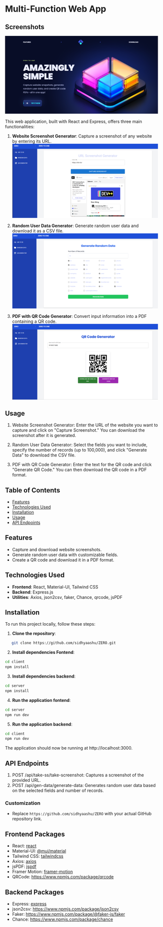 # Multi-Function Web App
## Screenshots
![Screenshot of landing page](images/ss.png)

This web application, built with React and Express, offers three main functionalities:

1. **Website Screenshot Generator**: Capture a screenshot of any website by entering its URL.
![Screenshot of landing page](images/us.png)

2. **Random User Data Generator**: Generate random user data and download it as a CSV file.
![Screenshot of landing page](images/rd.png)

3. **PDF with QR Code Generator**: Convert input information into a PDF containing a QR code.
![Screenshot of landing page](images/qr.png)



## Usage
1. Website Screenshot Generator: Enter the URL of the website you want to capture and click on "Capture Screenshot." You can download the screenshot after it is generated.

2. Random User Data Generator: Select the fields you want to include, specify the number of records (up to 100,000), and click "Generate Data" to download the CSV file.

3. PDF with QR Code Generator: Enter the text for the QR code and click "Generate QR Code." You can then download the QR code in a PDF format.


## Table of Contents

- [Features](#features)
- [Technologies Used](#technologies-used)
- [Installation](#installation)
- [Usage](#usage)
- [API Endpoints](#api-endpoints)

## Features

- Capture and download website screenshots.
- Generate random user data with customizable fields.
- Create a QR code and download it in a PDF format.

## Technologies Used

- **Frontend**: React, Material-UI, Tailwind CSS
- **Backend**: Express.js
- **Utilities**: Axios, json2csv, faker, Chance, qrcode, jsPDF

## Installation

To run this project locally, follow these steps:

1. **Clone the repository**:

```bash
   git clone https://github.com/sidhyaashu/ZERO.git
```
2. **Install dependencies Fontend**:

```bash
cd client
npm install
```
3. **Install dependencies backend**:

```bash
cd server
npm install
```
4. **Run the application fontend**:

```bash
cd server
npm run dev
```
5. **Run the application backend**:

```bash
cd client
npm run dev
```

The application should now be running at http://localhost:3000.

## API Endpoints
1. POST /api/take-ss/take-screenshot: Captures a screenshot of the provided URL.
2. POST /api/gen-data/generate-data: Generates random user data based on the selected fields and number of records.



### Customization
- Replace `https://github.com/sidhyaashu/ZERO` with your actual GitHub repository link.



## Frontend Packages
 - React: [react](https://vitejs.dev/guide/)
 - Material-UI: [@mui/material](https://mui.com/material-ui/)
 - Tailwind CSS: [tailwindcss](https://tailwindcss.com/)
 - Axios: [axios](https://axios-http.com/docs/intro)
 - jsPDF: [jspdf](https://parallax.github.io/jsPDF/docs/jsPDF.html)
 - Framer Motion: [framer-motion](https://www.framer.com/motion/)
 - QRCode: https://www.npmjs.com/package/qrcode

## Backend Packages
 - Express: [express](https://expressjs.com/)
 - json2csv: https://www.npmjs.com/package/json2csv
 - Faker: https://www.npmjs.com/package/@faker-js/faker
 - Chance: https://www.npmjs.com/package/chance